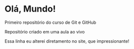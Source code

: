 # Olá, Mundo!
 Primeiro repositório do curso de Git e GitHub


 Repositório criado em uma aula ao vivo

 Essa linha eu alterei diretamento no site, que impressionante!
